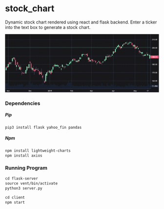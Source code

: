 # stock_chart
Dynamic stock chart rendered using react and flask backend. Enter a ticker into the text box to generate a stock chart.

![Stock Chart](https://github.com/arihanv/stock_chart/blob/main/Screen%20Shot%202022-02-18%20at%205.58.00%20PM.png)

### Dependencies

##### Pip
```
pip3 install flask yahoo_fin pandas
```

##### Npm
```
npm install lightweight-charts
npm install axios
```

### Running Program

```
cd flask-server
source vent/bin/activate
python3 server.py
```

```
cd client
npm start
```
